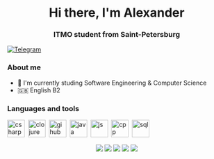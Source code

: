 <div id = "header" align = "center">
    <h1>Hi there, I'm Alexander</h1>
    <h3>ITMO student from Saint-Petersburg</h3>
</div>

<a href="https://t.me/azhurpheel">
    <img src="https://img.shields.io/badge/Telegram-blue?style=for-the-badge&logo=telegram&logoColor=white" alt="Telegram"/>
</a>

### About me
- :mechanical_arm: I'm currently studing Software Engineering & Computer Science
- :uk: English B2 


### Languages and tools
<img src="https://cdn.jsdelivr.net/gh/devicons/devicon/icons/csharp/csharp-original.svg" title="csharp" width="40" height ="40" />&nbsp;
<img src="https://cdn.jsdelivr.net/gh/devicons/devicon/icons/clojure/clojure-original.svg" title="clojure" width="40" height ="40" />&nbsp;
<img src="https://cdn.jsdelivr.net/gh/devicons/devicon/icons/github/github-original-wordmark.svg" title="gihub" width="40" height ="40" />&nbsp;
<img src="https://cdn.jsdelivr.net/gh/devicons/devicon/icons/java/java-original-wordmark.svg" title="java" width="40" height ="40" />&nbsp;
<img src="https://cdn.jsdelivr.net/gh/devicons/devicon/icons/javascript/javascript-original.svg" title="js" width="40" height ="40" />&nbsp;
<img src="https://cdn.jsdelivr.net/gh/devicons/devicon/icons/cplusplus/cplusplus-original.svg" title="cpp" width="40" height ="40" />&nbsp;
<img src="https://cdn.jsdelivr.net/gh/devicons/devicon/icons/mysql/mysql-original-wordmark.svg" title="sql" width="40" height ="40" />&nbsp;



<div id="stats" align="center">
    <img src="http://github-profile-summary-cards.vercel.app/api/cards/profile-details?username=azhur12&theme=default"/>
    <img src="http://github-profile-summary-cards.vercel.app/api/cards/repos-per-language?username=azhur12&theme=default"/>
    <img src="http://github-profile-summary-cards.vercel.app/api/cards/most-commit-language?username=azhur12&theme=default"/>
    <img src="http://github-profile-summary-cards.vercel.app/api/cards/stats?username=azhur12&theme=default"/>
    <img src="http://github-profile-summary-cards.vercel.app/api/cards/productive-time?username=azhur12&theme=default&utcOffset=8"/>
</div>






          
